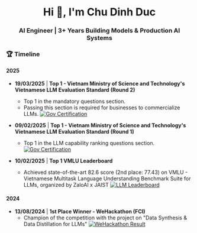 <h1 align="center">Hi 👋, I'm Chu Dinh Duc</h1>
<h3 align="center">AI Engineer | 3+ Years Building Models & Production AI Systems</h3>

### 🏆 Timeline

#### 2025

-   **19/03/2025** | **Top 1 - Vietnam Ministry of Science and Technology's Vietnamese LLM Evaluation Standard (Round 2)**
    - Top 1 in the mandatory questions section.
    - Passing this section is required for businesses to commercialize LLMs.
    [![Gov Certification](link_3)]([link_3](https://github.com/duccd4/duccd4/blob/main/vmlu1.png))

-   **09/02/2025** | **Top 1 - Vietnam Ministry of Science and Technology's Vietnamese LLM Evaluation Standard (Round 1)**
    - Top 1 in the LLM capability ranking questions section.
    [![Gov Certification](link_3)](link_3)

-   **10/02/2025** | **Top 1 VMLU Leaderboard**
    - Achieved state-of-the-art 82.6 score (2nd place: 77.43) on VMLU - Vietnamese Multitask Language Understanding Benchmark Suite for LLMs, organized by ZaloAI x JAIST
    [![LLM Leaderboard]([[link_2](https://github.com/duccd4/duccd4/blob/main/vmlu1.png)](https://github.com/duccd4/duccd4/blob/main/vmlu1.png))](link_2)

#### 2024

-   **13/08/2024** | **1st Place Winner - WeHackathon (FCI)**
    - Champion of the competition with the project on "Data Synthesis & Data Distillation for LLMs"
    [![WeHackathon Result](link_1)](link_1)
